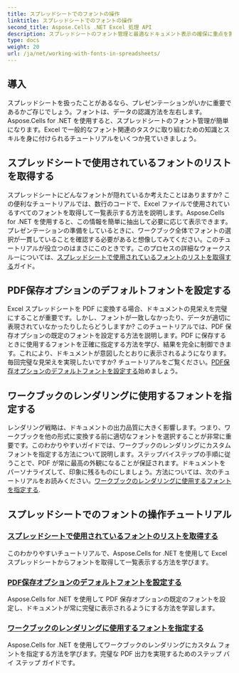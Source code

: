 ```yaml
---
title: スプレッドシートでのフォントの操作
linktitle: スプレッドシートでのフォントの操作
second_title: Aspose.Cells .NET Excel 処理 API
description: スプレッドシートのフォント管理と最適なドキュメント表示の確保に重点を置いた、Aspose.Cells for .NET の使用に関する重要なチュートリアルをご覧ください。
type: docs
weight: 20
url: /ja/net/working-with-fonts-in-spreadsheets/
---
```

## 導入

スプレッドシートを扱ったことがあるなら、プレゼンテーションがいかに重要であるかご存じでしょう。フォントは、データの認識方法を左右します。Aspose.Cells for .NET を使用すると、スプレッドシートのフォント管理が簡単になります。Excel で一般的なフォント関連のタスクに取り組むための知識とスキルを身に付けられるチュートリアルをいくつか見ていきましょう。

## スプレッドシートで使用されているフォントのリストを取得する

スプレッドシートにどんなフォントが隠れているか考えたことはありますか? この便利なチュートリアルでは、数行のコードで、Excel ファイルで使用されているすべてのフォントを取得して一覧表示する方法を説明します。Aspose.Cells for .NET を使用すると、この情報を簡単に抽出して必要に応じて表示できます。プレゼンテーションの準備をしているときに、ワークブック全体でフォントの選択が一貫していることを確認する必要があると想像してみてください。このチュートリアルが役立つのはまさにこのときです。このプロセスの詳細なウォークスルーについては、[スプレッドシートで使用されているフォントのリストを取得する](./get-list-of-fonts-used-in-spreadsheet/)ガイド。

## PDF保存オプションのデフォルトフォントを設定する

Excel スプレッドシートを PDF に変換する場合、ドキュメントの見栄えを完璧にすることが重要です。しかし、フォントが一致しなかったり、データが適切に表現されていなかったりしたらどうしますか? このチュートリアルでは、PDF 保存オプションの既定のフォントを設定する方法を説明します。PDF に保存するときに使用するフォントを正確に指定する方法を学び、結果を完全に制御できます。これにより、ドキュメントが意図したとおりに表示されるようになります。毎回完璧な見栄えを実現したいですか? チュートリアルをご覧ください。[PDF保存オプションのデフォルトフォントを設定する](./set-default-font-for-pdf-save-options/)始めましょう。

## ワークブックのレンダリングに使用するフォントを指定する

レンダリング戦略は、ドキュメントの出力品質に大きく影響します。つまり、ワークブックを他の形式に変換する前に適切なフォントを選択することが非常に重要です。このわかりやすいガイドでは、ワークブックのレンダリングにカスタムフォントを指定する方法について説明します。ステップバイステップの手順に従うことで、PDF が常に最高の外観になることが保証されます。ドキュメントをパーソナライズして、印象に残るものにしましょう。方法については、次のチュートリアルをお読みください。[ワークブックのレンダリングに使用するフォントを指定する](./specify-fonts-for-workbook-rendering/).

## スプレッドシートでのフォントの操作チュートリアル
### [スプレッドシートで使用されているフォントのリストを取得する](./get-list-of-fonts-used-in-spreadsheet/)
このわかりやすいチュートリアルで、Aspose.Cells for .NET を使用して Excel スプレッドシートからフォントを取得して一覧表示する方法を学びます。
### [PDF保存オプションのデフォルトフォントを設定する](./set-default-font-for-pdf-save-options/)
Aspose.Cells for .NET を使用して PDF 保存オプションの既定のフォントを設定し、ドキュメントが常に完璧に表示されるようにする方法を学習します。
### [ワークブックのレンダリングに使用するフォントを指定する](./specify-fonts-for-workbook-rendering/)
Aspose.Cells for .NET を使用してワークブックのレンダリングにカスタム フォントを指定する方法を学びます。完璧な PDF 出力を実現するためのステップ バイ ステップ ガイドです。